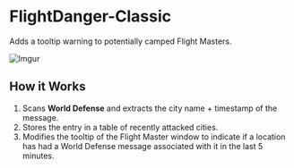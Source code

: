 # FlightDanger-Classic
Adds a tooltip warning to potentially camped Flight Masters.

![Imgur](https://i.imgur.com/7facgPB.png)

## How it Works

1. Scans **World Defense** and extracts the city name + timestamp of the message.
2. Stores the entry in a table of recently attacked cities.
3. Modifies the tooltip of the Flight Master window to indicate if a location has had a World Defense message associated with it in the last 5 minutes.
